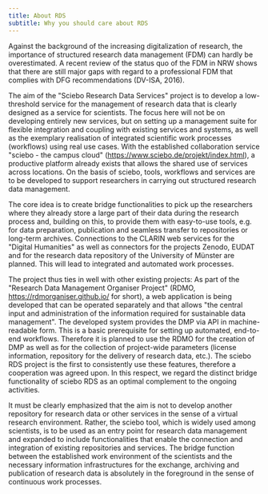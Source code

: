 ```yaml
---
title: About RDS
subtitle: Why you should care about RDS
---
```

Against the background of the increasing digitalization of research, the importance of structured research data management (FDM) can hardly be overestimated. A recent review of the status quo of the FDM in NRW shows that there are still major gaps with regard to a professional FDM that complies with DFG recommendations (DV-ISA, 2016).

The aim of the "Sciebo Research Data Services" project is to develop a low-threshold service for the management of research data that is clearly designed as a service for scientists. The focus here will not be on developing entirely new services, but on setting up a management suite for flexible integration and coupling with existing services and systems, as well as the exemplary realisation of integrated scientific work processes (workflows) using real use cases. With the established collaboration service "sciebo - the campus cloud" (https://www.sciebo.de/projekt/index.html), a productive platform already exists that allows the shared use of services across locations. On the basis of sciebo, tools, workflows and services are to be developed to support researchers in carrying out structured research data management.

The core idea is to create bridge functionalities to pick up the researchers where they already store a large part of their data during the research process and, building on this, to provide them with easy-to-use tools, e.g. for data preparation, publication and seamless transfer to repositories or long-term archives. Connections to the CLARIN web services for the "Digital Humanities" as well as connectors for the projects Zenodo, EUDAT and for the research data repository of the University of Münster are planned. This will lead to integrated and automated work processes.

The project thus ties in well with other existing projects: As part of the "Research Data Management Organiser Project" (RDMO, https://rdmorganiser.github.io/ for short), a web application is being developed that can be operated separately and that allows "the central input and administration of the information required for sustainable data management". The developed system provides the DMP via API in machine-readable form. This is a basic prerequisite for setting up automated, end-to-end workflows. Therefore it is planned to use the RDMO for the creation of DMP as well as for the collection of project-wide parameters (license information, repository for the delivery of research data, etc.). The sciebo RDS project is the first to consistently use these features, therefore a cooperation was agreed upon. In this respect, we regard the distinct bridge functionality of sciebo RDS as an optimal complement to the ongoing activities.

It must be clearly emphasized that the aim is not to develop another repository for research data or other services in the sense of a virtual research environment. Rather, the sciebo tool, which is widely used among scientists, is to be used as an entry point for research data management and expanded to include functionalities that enable the connection and integration of existing repositories and services. The bridge function between the established work environment of the scientists and the necessary information infrastructures for the exchange, archiving and publication of research data is absolutely in the foreground in the sense of continuous work processes.
